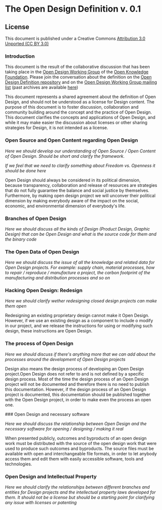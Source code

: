 The Open Design Definition v. 0.1
=================================

License
-------
This document is published under a Creative Commons [Attribution 3.0 Unported (CC BY 3.0)](http://creativecommons.org/licenses/by/3.0/deed.en_US)


### Introduction

This document is the result of the collaborative discussion that has been taking place in the [Open Design Working Group](http://design.okfn.org/) of the [Open Knowledge Foundation](http://okfn.org/).
Please join the conversation about the definition on the [Open Design Definition repository](https://github.com/OpenDesign-WorkingGroup/Open-Design-Definition) and on the [Open Design Working Group mailing list](http://lists.okfn.org/mailman/listinfo/opendesign) (past archives are available [here](http://lists.okfn.org/pipermail/opendesign/))

This document represents a shared agreement about the definition of Open Design, and should not be understood as a license for Design content. The purpose of this document is to foster discussion, collaboration and community building around the concept and the practice of Open Design. This document clarifies the concepts and applications of Open Design, and while it may make easier the discussion about licenses or other sharing strategies for Design, it is not intended as a license.


### Open Source and Open Content regarding Open Design

*Here we should develop our understanding of Open Source / Open Content of Open Design. Should be short and clarify the framework.*

*If we feel that we need to clarify something about Freedom vs. Openness it should be done here* 

Open Design should always be considered in its political dimension, because transparency, collaboration and release of resources are strategies that do not fully guarantee the balance and social justice by themselves. Furthermore, by making open design project we will unconver their political dimension by making everybody aware of the impact on the social, economic, and environmental dimension of everybody's life.

### Branches of Open Design

*Here we should discuss all the kinds of Design (Product Design, Graphic Design) that can be Open Design and what is the source code for them and the binary code*


### The Open Data of Open Design

*Here we should discuss the issue of all the knowledge and related data for Open Design projects. For example: supply chain, material processes, how to repair / reproduce / manufacture a project, the carbon footprint of the manufacturing and distribution processes and so on*

### Hacking Open Design: Redesign

*Here we should clarify wether redesigning closed design projects can make them open*

Redesigning an existing proprietary design cannot make it Open Design. However, if we use an existing design as a component to include o modify in our project, and we release the instructions for using or modifying such design, these instructions are Open Design.

### The process of Open Design

*Here we should discuss if there's anything more that we can add about the processes around the development of Open Design projects*

Design also means the design process of developing an Open Design project.Open Design does not refer to and is not defined by a specific design process. Most of the time the design process of an Open Design project will not be documented and therefore there is no need to publish this documentation. However, if the design process of an Open Design project is documented, this documentation should be published together with the Open Design project, in order to make even the process an open one. 

### Open Design and necessary software

*Here we should discuss the relationship between Open Design and the necessary software for opening / designing / making it real* 

When presented publicly, outcomes and byproducts of an open design work must be distributed with the source of the open design work that were used to produce such outcomes and byproducts. The source files must be available with open and interchangeable file formats, in order to let anybody access them and edit them with easily accessible software, tools and technologies.

### Open Design and Intellectual Property

*Here we should clarify the relationships between different branches and entities for Design projects and the intellectual property laws developed for them. It should not be a license but should be a starting point for clarifying any issue with licenses or patenting*
